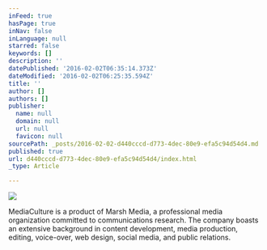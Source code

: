 ```yaml
---
inFeed: true
hasPage: true
inNav: false
inLanguage: null
starred: false
keywords: []
description: ''
datePublished: '2016-02-02T06:35:14.373Z'
dateModified: '2016-02-02T06:25:35.594Z'
title: ''
author: []
authors: []
publisher:
  name: null
  domain: null
  url: null
  favicon: null
sourcePath: _posts/2016-02-02-d440cccd-d773-4dec-80e9-efa5c94d54d4.md
published: true
url: d440cccd-d773-4dec-80e9-efa5c94d54d4/index.html
_type: Article

---
```

![](https://the-grid-user-content.s3-us-west-2.amazonaws.com/89aeda85-9d26-4da0-8c9e-88016fbde88c.jpg)

MediaCulture is a product of Marsh Media, a professional media organization committed to communications research. The company boasts an extensive background in content development, media production, editing, 
voice-over, web design, social media, and public relations.
